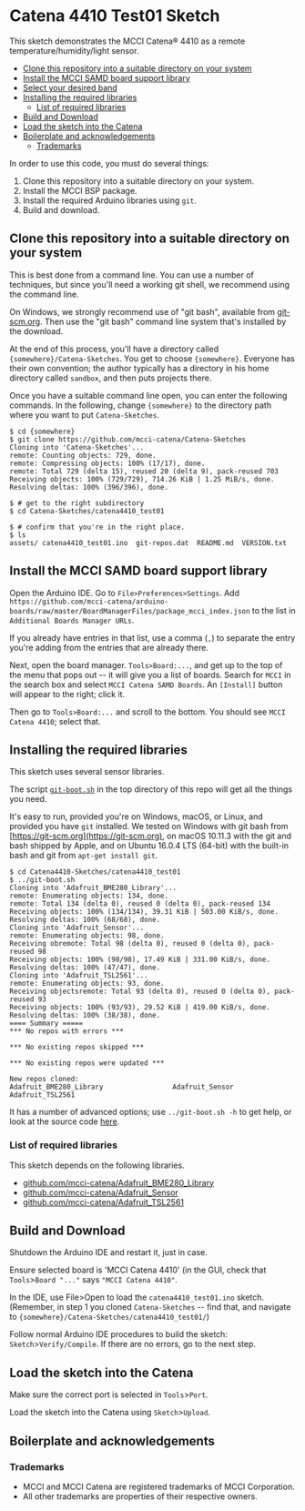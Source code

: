 # Catena 4410 Test01 Sketch

This sketch demonstrates the MCCI Catena&reg; 4410 as a remote temperature/humidity/light sensor.

<!-- markdownlint-disable MD004 MD033 -->
<!-- markdownlint-capture -->
<!-- markdownlint-disable -->
<!-- TOC depthFrom:2 -->

- [Clone this repository into a suitable directory on your system](#clone-this-repository-into-a-suitable-directory-on-your-system)
- [Install the MCCI SAMD board support library](#install-the-mcci-samd-board-support-library)
- [Select your desired band](#select-your-desired-band)
- [Installing the required libraries](#installing-the-required-libraries)
	- [List of required libraries](#list-of-required-libraries)
- [Build and Download](#build-and-download)
- [Load the sketch into the Catena](#load-the-sketch-into-the-catena)
- [Boilerplate and acknowledgements](#boilerplate-and-acknowledgements)
	- [Trademarks](#trademarks)

<!-- /TOC -->
<!-- markdownlint-restore -->

In order to use this code, you must do several things:

1. Clone this repository into a suitable directory on your system.
2. Install the MCCI BSP package.
3. Install the required Arduino libraries using `git`.
4. Build and download.

## Clone this repository into a suitable directory on your system

This is best done from a command line. You can use a number of techniques, but since you'll need a working git shell, we recommend using the command line.

On Windows, we strongly recommend use of "git bash", available from [git-scm.org](https://git-scm.com/download/win). Then use the "git bash" command line system that's installed by the download.

At the end of this process, you'll have a directory called `{somewhere}/Catena-Sketches`. You get to choose `{somewhere}`. Everyone has their own convention; the author typically has a directory in his home directory called `sandbox`, and then puts projects there.

Once you have a suitable command line open, you can enter the following commands. In the following, change `{somewhere}` to the directory path where you want to put `Catena-Sketches`.

```console
$ cd {somewhere}
$ git clone https://github.com/mcci-catena/Catena-Sketches
Cloning into 'Catena-Sketches'...
remote: Counting objects: 729, done.
remote: Compressing objects: 100% (17/17), done.
remote: Total 729 (delta 15), reused 20 (delta 9), pack-reused 703
Receiving objects: 100% (729/729), 714.26 KiB | 1.25 MiB/s, done.
Resolving deltas: 100% (396/396), done.

$ # get to the right subdirectory
$ cd Catena-Sketches/catena4410_test01

$ # confirm that you're in the right place.
$ ls
assets/ catena4410_test01.ino  git-repos.dat  README.md  VERSION.txt
```

## Install the MCCI SAMD board support library

Open the Arduino IDE. Go to `File>Preferences>Settings`. Add `https://github.com/mcci-catena/arduino-boards/raw/master/BoardManagerFiles/package_mcci_index.json` to the list in `Additional Boards Manager URLs`.

If you already have entries in that list, use a comma (`,`) to separate the entry you're adding from the entries that are already there.

Next, open the board manager. `Tools>Board:...`, and get up to the top of the menu that pops out -- it will give you a list of boards. Search for `MCCI` in the search box and select `MCCI Catena SAMD Boards`. An `[Install]` button will appear to the right; click it.

Then go to `Tools>Board:...` and scroll to the bottom. You should see `MCCI Catena 4410`; select that.

## Installing the required libraries

This sketch uses several sensor libraries.

The script [`git-boot.sh`](https://github.com/mcci-catena/Catena-Sketches/blob/master/git-boot.sh) in the top directory of this repo will get all the things you need.

It's easy to run, provided you're on Windows, macOS, or Linux, and provided you have `git` installed. We tested on Windows with git bash from [https://git-scm.org](https://git-scm.org), on macOS 10.11.3 with the git and bash shipped by Apple, and on Ubuntu 16.0.4 LTS (64-bit) with the built-in bash and git from `apt-get install git`.

```console
$ cd Catena4410-Sketches/catena4410_test01
$ ../git-boot.sh
Cloning into 'Adafruit_BME280_Library'...
remote: Enumerating objects: 134, done.
remote: Total 134 (delta 0), reused 0 (delta 0), pack-reused 134
Receiving objects: 100% (134/134), 39.31 KiB | 503.00 KiB/s, done.
Resolving deltas: 100% (68/68), done.
Cloning into 'Adafruit_Sensor'...
remote: Enumerating objects: 98, done.
Receiving obremote: Total 98 (delta 0), reused 0 (delta 0), pack-reused 98
Receiving objects: 100% (98/98), 17.49 KiB | 331.00 KiB/s, done.
Resolving deltas: 100% (47/47), done.
Cloning into 'Adafruit_TSL2561'...
remote: Enumerating objects: 93, done.
Receiving objectsremote: Total 93 (delta 0), reused 0 (delta 0), pack-reused 93
Receiving objects: 100% (93/93), 29.52 KiB | 419.00 KiB/s, done.
Resolving deltas: 100% (38/38), done.
==== Summary =====
*** No repos with errors ***

*** No existing repos skipped ***

*** No existing repos were updated ***

New repos cloned:
Adafruit_BME280_Library                 Adafruit_Sensor                         Adafruit_TSL2561                        
```

It has a number of advanced options; use `../git-boot.sh -h` to get help, or look at the source code [here](https://github.com/mcci-catena/Catena-Sketches/blob/master/git-boot.sh).

### List of required libraries

This sketch depends on the following libraries.

* [github.com/mcci-catena/Adafruit_BME280_Library](https://github.com/mcci-catena/Adafruit_BME280_Library)
* [github.com/mcci-catena/Adafruit_Sensor](https://github.com/mcci-catena/Adafruit_Sensor)
* [github.com/mcci-catena/Adafruit_TSL2561](https://github.com/mcci-catena/Adafruit_TSL2561)

## Build and Download

Shutdown the Arduino IDE and restart it, just in case.

Ensure selected board is 'MCCI Catena 4410' (in the GUI, check that `Tools`>`Board "..."` says `"MCCI Catena 4410"`.

In the IDE, use File>Open to load the `catena4410_test01.ino` sketch. (Remember, in step 1 you cloned `Catena-Sketches` -- find that, and navigate to `{somewhere}/Catena-Sketches/catena4410_test01/`)

Follow normal Arduino IDE procedures to build the sketch: `Sketch`>`Verify/Compile`. If there are no errors, go to the next step.

## Load the sketch into the Catena

Make sure the correct port is selected in `Tools`>`Port`.

Load the sketch into the Catena using `Sketch`>`Upload`.

## Boilerplate and acknowledgements

### Trademarks

- MCCI and MCCI Catena are registered trademarks of MCCI Corporation.
- All other trademarks are properties of their respective owners.